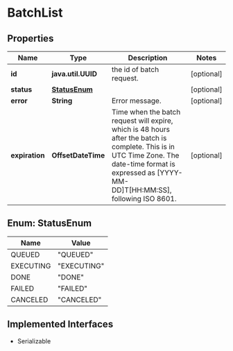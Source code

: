 

# BatchList


## Properties

Name | Type | Description | Notes
------------ | ------------- | ------------- | -------------
**id** | **java.util.UUID** | the id of batch request. |  [optional]
**status** | [**StatusEnum**](#StatusEnum) |  |  [optional]
**error** | **String** | Error message. |  [optional]
**expiration** | **OffsetDateTime** | Time when the batch request will expire, which is 48 hours after the batch is complete. This is in UTC Time Zone. The date-time format is expressed as [YYYY-MM-DD]T[HH:MM:SS], following ISO 8601. |  [optional]



## Enum: StatusEnum

Name | Value
---- | -----
QUEUED | &quot;QUEUED&quot;
EXECUTING | &quot;EXECUTING&quot;
DONE | &quot;DONE&quot;
FAILED | &quot;FAILED&quot;
CANCELED | &quot;CANCELED&quot;


## Implemented Interfaces

* Serializable


